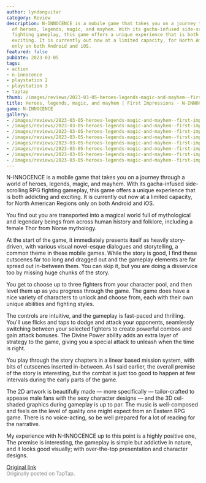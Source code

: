 ```yaml
---
author: lyndonguitar
category: Review
description: N-INNOCENCE is a mobile game that takes you on a journey through a world
  of heroes, legends, magic, and mayhem. With its gacha-infused side-scrolling RPG
  fighting gameplay, this game offers a unique experience that is both addicting and
  exciting. It is currently out now at a limited capacity, for North American Regions
  only on both Android and iOS.
featured: false
pubDate: 2023-03-05
tags:
- action
- n-innocence
- playstation 2
- playstation 3
- taptap
thumb: /images/reviews/2023-03-05-heroes-legends-magic-and-mayhem--first-impressions---n-innocence-0.avif
title: Heroes, legends, magic, and mayhem | First Impressions - N-INNOCENCE
game: N-INNOCENCE
gallery:
- /images/reviews/2023-03-05-heroes-legends-magic-and-mayhem--first-impressions---n-innocence-0.avif
- /images/reviews/2023-03-05-heroes-legends-magic-and-mayhem--first-impressions---n-innocence-1.avif
- /images/reviews/2023-03-05-heroes-legends-magic-and-mayhem--first-impressions---n-innocence-2.avif
- /images/reviews/2023-03-05-heroes-legends-magic-and-mayhem--first-impressions---n-innocence-3.avif
- /images/reviews/2023-03-05-heroes-legends-magic-and-mayhem--first-impressions---n-innocence-4.avif
- /images/reviews/2023-03-05-heroes-legends-magic-and-mayhem--first-impressions---n-innocence-5.avif
- /images/reviews/2023-03-05-heroes-legends-magic-and-mayhem--first-impressions---n-innocence-6.avif
- /images/reviews/2023-03-05-heroes-legends-magic-and-mayhem--first-impressions---n-innocence-7.avif
---
```

N-INNOCENCE is a mobile game that takes you on a journey through a world of heroes, legends, magic, and mayhem. With its gacha-infused side-scrolling RPG fighting gameplay, this game offers a unique experience that is both addicting and exciting. It is currently out now at a limited capacity, for North American Regions only on both Android and iOS.

You find out you are transported into a magical world full of mythological and legendary beings from across human history and folklore, including a female Thor from Norse mythology.

At the start of the game, it immediately presents itself as heavily story-driven, with various visual novel-esque dialogues and storytelling, a common theme in these mobile games. While the story is good, I find these cutscenes far too long and dragged out and the gameplay elements are far spread out in-between them. You can skip it, but you are doing a disservice too by missing huge chunks of the story.

You get to choose up to three fighters from your character pool, and then level them up as you progress through the game. The game does have a nice variety of characters to unlock and choose from, each with their own unique abilities and fighting styles.

The controls are intuitive, and the gameplay is fast-paced and thrilling. You'll use flicks and taps to dodge and attack your opponents, seamlessly switching between your selected fighters to create powerful combos and gain attack bonuses. The Divine Power ability adds an extra layer of strategy to the game, giving you a special attack to unleash when the time is right.

You play through the story chapters in a linear based mission system, with bits of cutscenes inserted in-between. As I said earlier, the overall premise of the story is interesting, but the combat is just too good to happen at few intervals during the early parts of the game.

The 2D artwork is beautifully made — more specifically — tailor-crafted to appease male fans with the sexy character designs — and the 3D cel-shaded graphics during gameplay is up to par. The music is well-composed and feels on the level of quality one might expect from an Eastern RPG game. There is no voice-acting, so be well prepared for a lot of reading for the narrative.

My experience with N-INNOCENCE up to this point is a highly positive one, The premise is interesting, the gameplay is simple but addictive in nature, and it looks good visually; with over-the-top presentation and character designs.

[Original link](https://www.taptap.io/post/4713078)<br><span style="font-size: 0.95em; color: #888;">Originally posted on TapTap.</span>